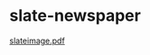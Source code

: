 # slate-newspaper


[slateimage.pdf](https://github.com/ciaraweston/slate-newspaper/files/7362031/slateimage.pdf)
